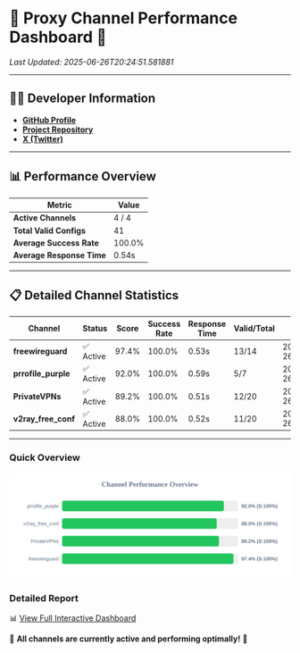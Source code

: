 # 🌟 Proxy Channel Performance Dashboard 🌟

_Last Updated: 2025-06-26T20:24:51.581881_

---

## 👩‍💻 Developer Information

- **[GitHub Profile](https://github.com/4n0nymou3)**  
- **[Project Repository](https://github.com/4n0nymou3/multi-proxy-config-fetcher)**  
- **[X (Twitter)](https://x.com/4n0nymou3)**  

---

## 📊 Performance Overview

| Metric                | Value       |
|-----------------------|-------------|
| **Active Channels**   | 4 / 4       |
| **Total Valid Configs** | 41          |
| **Average Success Rate** | 100.0%      |
| **Average Response Time** | 0.54s       |

---

## 📋 Detailed Channel Statistics

| Channel          | Status     | Score  | Success Rate | Response Time | Valid/Total | Last Success               |
|------------------|------------|--------|--------------|---------------|-------------|----------------------------|
| **freewireguard**  | ✅ Active  | 97.4%  | 100.0% | 0.53s         | 13/14       | 2025-06-26T20:24:51.580152 |
| **prrofile_purple**  | ✅ Active  | 92.0%  | 100.0% | 0.59s         | 5/7       | 2025-06-26T20:24:49.898600 |
| **PrivateVPNs**  | ✅ Active  | 89.2%  | 100.0% | 0.51s         | 12/20       | 2025-06-26T20:24:51.021189 |
| **v2ray_free_conf**  | ✅ Active  | 88.0%  | 100.0% | 0.52s         | 11/20       | 2025-06-26T20:24:50.483467 |

---

### Quick Overview
<div align="center">
  <a href="https://raw.githubusercontent.com/nullluser/NullRepo/refs/heads/main/assets/channel_stats_chart.svg">
    <img src="https://raw.githubusercontent.com/nullluser/NullRepo/refs/heads/main/assets/channel_stats_chart.svg" alt="Source Performance Statistics" width="800">
  </a>
</div>

### Detailed Report
📊 [View Full Interactive Dashboard](https://htmlpreview.github.io/?https://github.com/nullluser/NullRepo/blob/main/assets/performance_report.html)

🎉 **All channels are currently active and performing optimally!** 🎉
